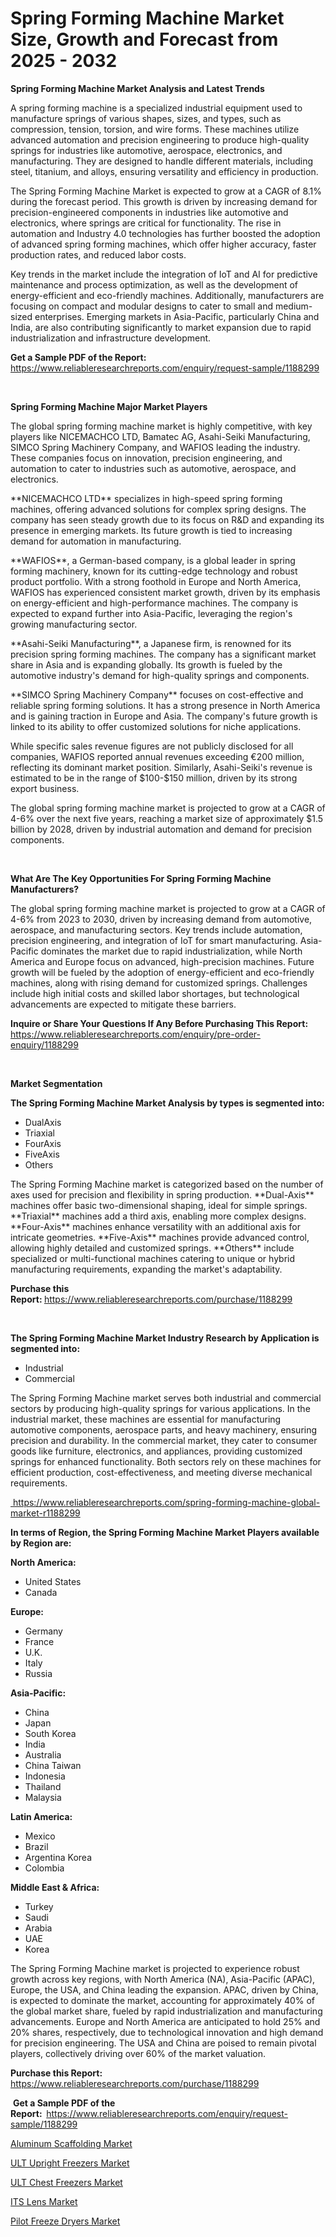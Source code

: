 <p><h1>Spring Forming Machine Market Size, Growth and Forecast from 2025 - 2032</h1></p><p><strong>Spring Forming Machine Market Analysis and Latest Trends</strong></p>
<p><p>A spring forming machine is a specialized industrial equipment used to manufacture springs of various shapes, sizes, and types, such as compression, tension, torsion, and wire forms. These machines utilize advanced automation and precision engineering to produce high-quality springs for industries like automotive, aerospace, electronics, and manufacturing. They are designed to handle different materials, including steel, titanium, and alloys, ensuring versatility and efficiency in production.</p><p>The Spring Forming Machine Market is expected to grow at a CAGR of 8.1% during the forecast period. This growth is driven by increasing demand for precision-engineered components in industries like automotive and electronics, where springs are critical for functionality. The rise in automation and Industry 4.0 technologies has further boosted the adoption of advanced spring forming machines, which offer higher accuracy, faster production rates, and reduced labor costs.</p><p>Key trends in the market include the integration of IoT and AI for predictive maintenance and process optimization, as well as the development of energy-efficient and eco-friendly machines. Additionally, manufacturers are focusing on compact and modular designs to cater to small and medium-sized enterprises. Emerging markets in Asia-Pacific, particularly China and India, are also contributing significantly to market expansion due to rapid industrialization and infrastructure development.</p></p>
<p><strong>Get a Sample PDF of the Report:&nbsp;</strong> <a href="https://www.reliableresearchreports.com/enquiry/request-sample/1188299?utm_campaign=36&utm_medium=2&utm_source=Github&utm_content=ia&utm_term=20012025&utm_id=spring-forming-machine">https://www.reliableresearchreports.com/enquiry/request-sample/1188299</a></p>
<p>&nbsp;</p>
<p><strong>Spring Forming Machine Major Market Players</strong></p>
<p><p>The global spring forming machine market is highly competitive, with key players like NICEMACHCO LTD, Bamatec AG, Asahi-Seiki Manufacturing, SIMCO Spring Machinery Company, and WAFIOS leading the industry. These companies focus on innovation, precision engineering, and automation to cater to industries such as automotive, aerospace, and electronics.</p><p>**NICEMACHCO LTD** specializes in high-speed spring forming machines, offering advanced solutions for complex spring designs. The company has seen steady growth due to its focus on R&D and expanding its presence in emerging markets. Its future growth is tied to increasing demand for automation in manufacturing.</p><p>**WAFIOS**, a German-based company, is a global leader in spring forming machinery, known for its cutting-edge technology and robust product portfolio. With a strong foothold in Europe and North America, WAFIOS has experienced consistent market growth, driven by its emphasis on energy-efficient and high-performance machines. The company is expected to expand further into Asia-Pacific, leveraging the region's growing manufacturing sector.</p><p>**Asahi-Seiki Manufacturing**, a Japanese firm, is renowned for its precision spring forming machines. The company has a significant market share in Asia and is expanding globally. Its growth is fueled by the automotive industry's demand for high-quality springs and components.</p><p>**SIMCO Spring Machinery Company** focuses on cost-effective and reliable spring forming solutions. It has a strong presence in North America and is gaining traction in Europe and Asia. The company's future growth is linked to its ability to offer customized solutions for niche applications.</p><p>While specific sales revenue figures are not publicly disclosed for all companies, WAFIOS reported annual revenues exceeding €200 million, reflecting its dominant market position. Similarly, Asahi-Seiki's revenue is estimated to be in the range of $100-$150 million, driven by its strong export business.</p><p>The global spring forming machine market is projected to grow at a CAGR of 4-6% over the next five years, reaching a market size of approximately $1.5 billion by 2028, driven by industrial automation and demand for precision components.</p></p>
<p>&nbsp;</p>
<p><strong>What Are The Key Opportunities For Spring Forming Machine Manufacturers?</strong></p>
<p><p>The global spring forming machine market is projected to grow at a CAGR of 4-6% from 2023 to 2030, driven by increasing demand from automotive, aerospace, and manufacturing sectors. Key trends include automation, precision engineering, and integration of IoT for smart manufacturing. Asia-Pacific dominates the market due to rapid industrialization, while North America and Europe focus on advanced, high-precision machines. Future growth will be fueled by the adoption of energy-efficient and eco-friendly machines, along with rising demand for customized springs. Challenges include high initial costs and skilled labor shortages, but technological advancements are expected to mitigate these barriers.</p></p>
<p><strong>Inquire or Share Your Questions If Any Before Purchasing This Report:</strong> <a href="https://www.reliableresearchreports.com/enquiry/pre-order-enquiry/1188299?utm_campaign=36&utm_medium=2&utm_source=Github&utm_content=ia&utm_term=20012025&utm_id=spring-forming-machine">https://www.reliableresearchreports.com/enquiry/pre-order-enquiry/1188299</a></p>
<p>&nbsp;</p>
<p><strong>Market Segmentation</strong></p>
<p><strong>The Spring Forming Machine Market Analysis by types is segmented into:</strong></p>
<p><ul><li>DualAxis</li><li>Triaxial</li><li>FourAxis</li><li>FiveAxis</li><li>Others</li></ul></p>
<p><p>The Spring Forming Machine market is categorized based on the number of axes used for precision and flexibility in spring production. **Dual-Axis** machines offer basic two-dimensional shaping, ideal for simple springs. **Triaxial** machines add a third axis, enabling more complex designs. **Four-Axis** machines enhance versatility with an additional axis for intricate geometries. **Five-Axis** machines provide advanced control, allowing highly detailed and customized springs. **Others** include specialized or multi-functional machines catering to unique or hybrid manufacturing requirements, expanding the market's adaptability.</p></p>
<p><strong>Purchase this Report:&nbsp;</strong><a href="https://www.reliableresearchreports.com/purchase/1188299?utm_campaign=36&utm_medium=2&utm_source=Github&utm_content=ia&utm_term=20012025&utm_id=spring-forming-machine">https://www.reliableresearchreports.com/purchase/1188299</a></p>
<p>&nbsp;</p>
<p><strong>The Spring Forming Machine Market Industry Research by Application is segmented into:</strong></p>
<p><ul><li>Industrial</li><li>Commercial</li></ul></p>
<p><p>The Spring Forming Machine market serves both industrial and commercial sectors by producing high-quality springs for various applications. In the industrial market, these machines are essential for manufacturing automotive components, aerospace parts, and heavy machinery, ensuring precision and durability. In the commercial market, they cater to consumer goods like furniture, electronics, and appliances, providing customized springs for enhanced functionality. Both sectors rely on these machines for efficient production, cost-effectiveness, and meeting diverse mechanical requirements.</p></p>
<p><a href="https://www.reliableresearchreports.com/spring-forming-machine-global-market-r1188299?utm_campaign=36&utm_medium=2&utm_source=Github&utm_content=ia&utm_term=20012025&utm_id=spring-forming-machine">&nbsp;https://www.reliableresearchreports.com/spring-forming-machine-global-market-r1188299</a></p>
<p><strong>In terms of Region, the Spring Forming Machine Market Players available by Region are:</strong></p>
<p>
    <p> <strong> North America: </strong>
        <ul>
            <li>United States</li>
            <li>Canada</li>
        </ul>
        </p> 
    <p> <strong> Europe: </strong>
        <ul>
            <li>Germany</li>
            <li>France</li>
            <li>U.K.</li>
            <li>Italy</li>
            <li>Russia</li>
        </ul>
        </p> 
    <p> <strong> Asia-Pacific: </strong>
        <ul>
            <li>China</li>
            <li>Japan</li>
            <li>South Korea</li>
            <li>India</li>
            <li>Australia</li>
            <li>China Taiwan</li>
            <li>Indonesia</li>
            <li>Thailand</li>
            <li>Malaysia</li>
        </ul>
        </p> 
    <p> <strong> Latin America: </strong>
        <ul>
            <li>Mexico</li>
            <li>Brazil</li>
            <li>Argentina Korea</li>
            <li>Colombia</li>
        </ul>
        </p> 
    <p> <strong> Middle East & Africa: </strong>
        <ul>
            <li>Turkey</li>
            <li>Saudi</li>
            <li>Arabia</li>
            <li>UAE</li>
            <li>Korea</li>
        </ul>
    </p>
    </p>
<p><p>The Spring Forming Machine market is projected to experience robust growth across key regions, with North America (NA), Asia-Pacific (APAC), Europe, the USA, and China leading the expansion. APAC, driven by China, is expected to dominate the market, accounting for approximately 40% of the global market share, fueled by rapid industrialization and manufacturing advancements. Europe and North America are anticipated to hold 25% and 20% shares, respectively, due to technological innovation and high demand for precision engineering. The USA and China are poised to remain pivotal players, collectively driving over 60% of the market valuation.</p></p>
<p><strong>Purchase this Report: </strong><a href="https://www.reliableresearchreports.com/purchase/1188299?utm_campaign=36&utm_medium=2&utm_source=Github&utm_content=ia&utm_term=20012025&utm_id=spring-forming-machine">https://www.reliableresearchreports.com/purchase/1188299</a></p>
<p>&nbsp;<strong>Get a Sample PDF of the Report:&nbsp;&nbsp;</strong><a href="https://www.reliableresearchreports.com/enquiry/request-sample/1188299?utm_campaign=36&utm_medium=2&utm_source=Github&utm_content=ia&utm_term=20012025&utm_id=spring-forming-machine">https://www.reliableresearchreports.com/enquiry/request-sample/1188299</a></p>
<p><strong></strong></p>
<p><p><a href="https://github.com/dierdrecrichton210/Market-Research-Report-List-1/blob/main/aluminum-scaffolding-market.md?utm_campaign=36&utm_medium=2&utm_source=Github&utm_content=ia&utm_term=20012025&utm_id=spring-forming-machine">Aluminum Scaffolding Market</a></p><p><a href="https://github.com/tamvrosiya/Market-Research-Report-List-6/blob/main/ult-upright-freezers-market.md?utm_campaign=36&utm_medium=2&utm_source=Github&utm_content=ia&utm_term=20012025&utm_id=spring-forming-machine">ULT Upright Freezers Market</a></p><p><a href="https://github.com/SanjidaKhan901/Market-Research-Report-List-1/blob/main/ult-chest-freezers-market.md?utm_campaign=36&utm_medium=2&utm_source=Github&utm_content=ia&utm_term=20012025&utm_id=spring-forming-machine">ULT Chest Freezers Market</a></p><p><a href="https://github.com/cheryjhonson/Market-Research-Report-List-1/blob/main/its-lens-market.md?utm_campaign=36&utm_medium=2&utm_source=Github&utm_content=ia&utm_term=20012025&utm_id=spring-forming-machine">ITS Lens Market</a></p><p><a href="https://github.com/AngelaWalsh696/Market-Research-Report-List-1/blob/main/pilot-freeze-dryers-market.md?utm_campaign=36&utm_medium=2&utm_source=Github&utm_content=ia&utm_term=20012025&utm_id=spring-forming-machine">Pilot Freeze Dryers Market</a></p></p>